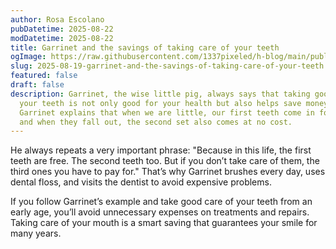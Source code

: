 ```yaml
---
author: Rosa Escolano
pubDatetime: 2025-08-22
modDatetime: 2025-08-22
title: Garrinet and the savings of taking care of your teeth
ogImage: https://raw.githubusercontent.com/1337pixeled/h-blog/main/public/assets/garrinet7.webp
slug: 2025-08-19-garrinet-and-the-savings-of-taking-care-of-your-teeth
featured: false
draft: false
description: Garrinet, the wise little pig, always says that taking good care of
  your teeth is not only good for your health but also helps save money!
  Garrinet explains that when we are little, our first teeth come in for free,
  and when they fall out, the second set also comes at no cost.
---
```

He always repeats a very important phrase: "Because in this life, the first teeth are free. The second teeth too. But if you don’t take care of them, the third ones you have to pay for." That’s why Garrinet brushes every day, uses dental floss, and visits the dentist to avoid expensive problems.

If you follow Garrinet’s example and take good care of your teeth from an early age, you’ll avoid unnecessary expenses on treatments and repairs. Taking care of your mouth is a smart saving that guarantees your smile for many years.